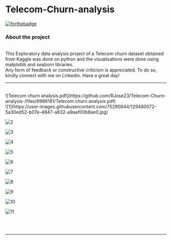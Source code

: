# Telecom-Churn-analysis
[![forthebadge](https://forthebadge.com/images/badges/powered-by-energy-drinks.svg)](https://forthebadge.com)

### About the project
</br>
This Exploratory data analysis project of a Telecom churn dataset obtained from Kaggle was done on python and the visualisations were done using matplotlib and seaborn libraries.
</br>
Any form of feedback or constructive criticism is appreciated. To do so, kindly connect with me on Linkedin. Have a great day! 
</br>
<hr>
</br>
![Telecom churn analysis.pdf](https://github.com/RJose23/Telecom-Churn-analysis-/files/6988181/Telecom.churn.analysis.pdf)

</br>
 ![1](https://user-images.githubusercontent.com/75290844/129480072-5a30ed52-b07e-4847-a832-a9aaf00b8ae0.jpg)
 
 ![2](https://user-images.githubusercontent.com/75290844/129480298-6162f916-68b1-459f-8495-797cdf592a91.jpg)
 
![3](https://user-images.githubusercontent.com/75290844/129480299-899cdef4-2303-4777-90b6-a9d84cd8ad42.jpg)

![4](https://user-images.githubusercontent.com/75290844/129480300-7c6c75e3-4c27-40cf-986d-18403f5d8d13.jpg)

![5](https://user-images.githubusercontent.com/75290844/129480301-811c614e-908e-412d-b890-d603664f0cd7.jpg)

 ![6](https://user-images.githubusercontent.com/75290844/129480289-93d0d094-4366-4c40-b5d8-db563379fe2d.jpg)
 
![7](https://user-images.githubusercontent.com/75290844/129480292-563cb4d9-563d-43b6-ad7f-e1fca2527841.jpg)

![8](https://user-images.githubusercontent.com/75290844/129480293-7b6ae119-a913-4e31-b6b6-4127e184f057.jpg)

![9](https://user-images.githubusercontent.com/75290844/129480294-16aab443-5cb9-46a1-bd78-f720b006748a.jpg)

![10](https://user-images.githubusercontent.com/75290844/129480295-99e75b93-0113-46fd-9be8-517f5c38522f.jpg)

![11](https://user-images.githubusercontent.com/75290844/129480296-a7c3a469-8925-4110-b26b-2f8fb04d4e1c.jpg)

</br>
</br>
<hr>

